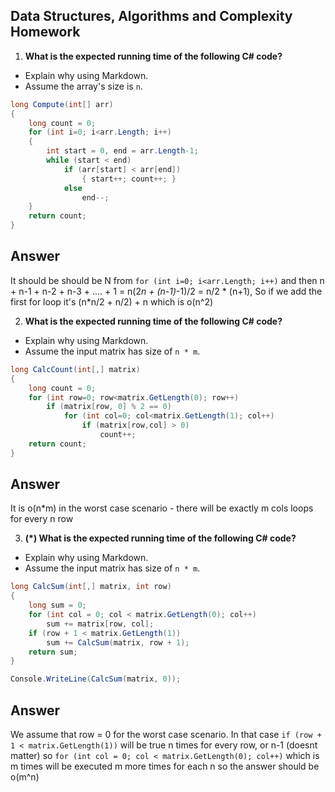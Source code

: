 ## Data Structures, Algorithms and Complexity Homework

1. **What is the expected running time of the following C# code?**
  - Explain why using Markdown.
  - Assume the array's size is `n`.

  ```cs
  long Compute(int[] arr)
  {
      long count = 0;
      for (int i=0; i<arr.Length; i++)
      {
          int start = 0, end = arr.Length-1;
          while (start < end)
              if (arr[start] < arr[end])
                  { start++; count++; }
              else 
                  end--;
      }
      return count;
  }
  ```
  
  
Answer
--------
It should be should be N from ```for (int i=0; i<arr.Length; i++)``` and then n + n-1 + n-2 + n-3 + .... + 1 = n(2*n + (n-1)*-1)/2 = n/2 * (n+1), So if we add the first for loop it's (n*n/2 + n/2) + n which is o(n^2)



2. **What is the expected running time of the following C# code?**
  - Explain why using Markdown.
  - Assume the input matrix has size of `n * m`.

  ```cs
  long CalcCount(int[,] matrix)
  {
      long count = 0;
      for (int row=0; row<matrix.GetLength(0); row++)
          if (matrix[row, 0] % 2 == 0)
              for (int col=0; col<matrix.GetLength(1); col++)
                  if (matrix[row,col] > 0)
                      count++;
      return count;
  }
  ```
  
Answer
--------
It is o(n*m) in the worst case scenario - there will be exactly m cols loops for every n row



3. **(*) What is the expected running time of the following C# code?**
  - Explain why using Markdown.
  - Assume the input matrix has size of `n * m`.

  ```cs
  long CalcSum(int[,] matrix, int row)
  {
      long sum = 0;
      for (int col = 0; col < matrix.GetLength(0); col++) 
          sum += matrix[row, col];
      if (row + 1 < matrix.GetLength(1)) 
          sum += CalcSum(matrix, row + 1);
      return sum;
  }
  
  Console.WriteLine(CalcSum(matrix, 0));
  ```

Answer
--------
We assume that row = 0 for the worst case scenario. 
In that case
```if (row + 1 < matrix.GetLength(1))``` will be true n times for every row, or n-1 (doesnt matter)
so ```for (int col = 0; col < matrix.GetLength(0); col++)``` which is m times will be executed m more times for each n
so the answer should be o(m^n)